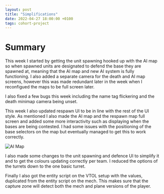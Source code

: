 ```yaml
---
layout: post
title: "Simplifications"
date: 2022-04-27 18:00:00 +0100
tags: cohort-project
---
```


# Summary

This week I started by getting the unit spawning hooked up with the AI map so when spawned units are designated to defend the base they are spawned at, meaning that the AI map and new AI system is fully functioning. I also added a separate camera for the death and AI map screens, however this was made redundant later in the week when I reconfigued the maps to be full screen later.

I also fixed a few bugs this week including the name tag flickering and the death minimap camera being unset.

This week I also updated respawn UI to be in line with the rest of the UI style. As mentioned I also made the AI map and the respawn map full screen and added some more interactivity such as displaying when the bases are being contested. I had some issues with the positioning of the base selectors on the map but eventually managed to get this to work correctly.

<img src="{{site.baseurl}}/assets/cohort-project/ai-map.png" alt="AI Map"/>

I also made some changes to the unit spawning and defence UI to simplify it and to get the colours updating correctly per team. I reduced the options of the turrets down to the one basic turret. 

Finally I also got the entity script on the VTOL setup with the values, duplicated from the entity script on the mech. This makes sure that the capture zone will detect both the mech and plane versions of the player.